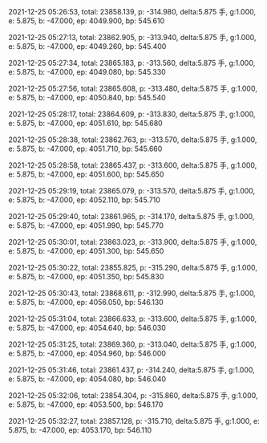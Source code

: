 2021-12-25 05:26:53, total: 23858.139, p: -314.980, delta:5.875 手, g:1.000, e: 5.875, b: -47.000, ep: 4049.900, bp: 545.610

2021-12-25 05:27:13, total: 23862.905, p: -313.940, delta:5.875 手, g:1.000, e: 5.875, b: -47.000, ep: 4049.260, bp: 545.400

2021-12-25 05:27:34, total: 23865.183, p: -313.560, delta:5.875 手, g:1.000, e: 5.875, b: -47.000, ep: 4049.080, bp: 545.330

2021-12-25 05:27:56, total: 23865.608, p: -313.480, delta:5.875 手, g:1.000, e: 5.875, b: -47.000, ep: 4050.840, bp: 545.540

2021-12-25 05:28:17, total: 23864.609, p: -313.830, delta:5.875 手, g:1.000, e: 5.875, b: -47.000, ep: 4051.610, bp: 545.680

2021-12-25 05:28:38, total: 23862.763, p: -313.570, delta:5.875 手, g:1.000, e: 5.875, b: -47.000, ep: 4051.710, bp: 545.660

2021-12-25 05:28:58, total: 23865.437, p: -313.600, delta:5.875 手, g:1.000, e: 5.875, b: -47.000, ep: 4051.600, bp: 545.650

2021-12-25 05:29:19, total: 23865.079, p: -313.570, delta:5.875 手, g:1.000, e: 5.875, b: -47.000, ep: 4052.110, bp: 545.710

2021-12-25 05:29:40, total: 23861.965, p: -314.170, delta:5.875 手, g:1.000, e: 5.875, b: -47.000, ep: 4051.990, bp: 545.770

2021-12-25 05:30:01, total: 23863.023, p: -313.900, delta:5.875 手, g:1.000, e: 5.875, b: -47.000, ep: 4051.300, bp: 545.650

2021-12-25 05:30:22, total: 23855.825, p: -315.290, delta:5.875 手, g:1.000, e: 5.875, b: -47.000, ep: 4051.350, bp: 545.830

2021-12-25 05:30:43, total: 23868.611, p: -312.990, delta:5.875 手, g:1.000, e: 5.875, b: -47.000, ep: 4056.050, bp: 546.130

2021-12-25 05:31:04, total: 23866.633, p: -313.600, delta:5.875 手, g:1.000, e: 5.875, b: -47.000, ep: 4054.640, bp: 546.030

2021-12-25 05:31:25, total: 23869.360, p: -313.040, delta:5.875 手, g:1.000, e: 5.875, b: -47.000, ep: 4054.960, bp: 546.000

2021-12-25 05:31:46, total: 23861.437, p: -314.240, delta:5.875 手, g:1.000, e: 5.875, b: -47.000, ep: 4054.080, bp: 546.040

2021-12-25 05:32:06, total: 23854.304, p: -315.860, delta:5.875 手, g:1.000, e: 5.875, b: -47.000, ep: 4053.500, bp: 546.170

2021-12-25 05:32:27, total: 23857.128, p: -315.710, delta:5.875 手, g:1.000, e: 5.875, b: -47.000, ep: 4053.170, bp: 546.110